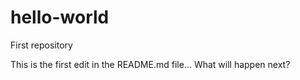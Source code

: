 # hello-world
First repository

This is the first edit in the README.md file...
What will happen next?
